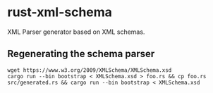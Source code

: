 # rust-xml-schema
XML Parser generator based on XML schemas.

## Regenerating the schema parser

```
wget https://www.w3.org/2009/XMLSchema/XMLSchema.xsd
cargo run --bin bootstrap < XMLSchema.xsd > foo.rs && cp foo.rs src/generated.rs && cargo run --bin bootstrap < XMLSchema.xsd
```

